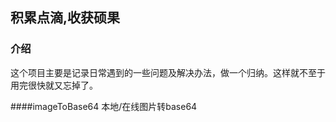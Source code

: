 ## 积累点滴,收获硕果

### 介绍
这个项目主要是记录日常遇到的一些问题及解决办法，做一个归纳。这样就不至于用完很快就又忘掉了。


####imageToBase64
本地/在线图片转base64
